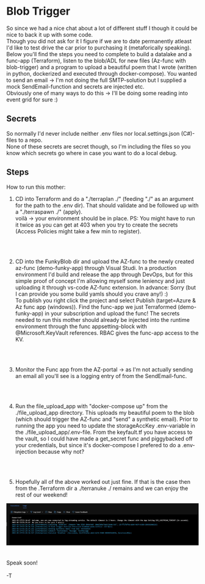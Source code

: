# Blob Trigger #

So since we had a nice chat about a lot of different stuff I though it could be nice to back it up with some code. </br>
Though you did not ask for it I figure if we are to date permanently atleast I'd like to test drive the car prior to purchasing it (metaforically speaking). </br>
Below you'll find the steps you need to complete to build a datalake and a func-app (Terraform), listen to the blob/ADL for new files (Az-func with blob-trigger) and a program to upload a beautiful poem that I wrote (written in python, dockerized and executed through docker-compose). You wanted to send an email -> I'm not doing the full SMTP-solution but I supplied a mock SendEmail-function and secrets are injected etc.</br>
Obviously one of many ways to do this -> I'll be doing some reading into event grid for sure :) </br>

## Secrets ##
So normally I'd never include neither .env files nor local.settings.json (C#)-files to a repo. </br>
None of these secrets are secret though, so I'm including the files so you know which secrets go where in case you want to do a local debug. </br>




## Steps ##
How to run this mother: </br>

1) CD into Terraform and do a "./terraplan ./" (feeding "./" as an argument for the path to the .env dir). That should validate and be followed up with a "./terraspawn ./" (apply). </br>
voilà -> your environment should be in place. PS: You might have to run it twice as you can get at 403 when you try to create the secrets (Access Policies might take a few min to register).</br>
</br>
</br>

2) CD into the FunkyBlob dir and upload the AZ-func to the newly created az-func (demo-funky-app) through Visual Studi. In a production environment I'd build and release the app through DevOps, but for this simple proof of concept I'm allowing myself some leniency and just uploading it through vs-code AZ-func extension. In advance: Sorry (but I can provide you some build yamls should you crave any!) :)</br>
To publish you right click the project and select Publish (target=Azure & Az func app (windows)). Find the func-app we just Terraformed (demo-funky-app) in your subscription and upload the func!
The secrets needed to run this mother should already be injected into the runtime environment through the func appsetting-block with @Microsoft.KeyVault references. RBAC gives the func-app access to the KV.</br>
</br>
</br>

3) Monitor the Func app from the AZ-portal -> as I'm not actually sending an email all you'll see is a logging entry of from the SendEmail-func.</br>
</br>
</br>

4) Run the file_upload_app with "docker-compose up" from the ./file_upload_app directory. This uploads my beautiful poem to the blob (which should trigger the AZ-func and "send" a synthetic email).
Prior to running the app you need to update the storageAccKey .env-variable in the ./file_upload_app/.env-file. From the keyfault.tf you have access to the vault, so I could have made a get_secret func and piggybacked off your credentials, but since it's docker-compose I prefered to do a .env-injection because why not?</br>
</br>
</br>

5) Hopefully all of the above worked out just fine. If that is the case then from the .Terraform dir a ./terranuke ./ remains and we can enjoy the rest of our weekend!

![Alt text](img/success.JPG?raw=true)
</br>
</br>
</br>
Speak soon!</br>
</br>
-T